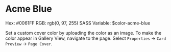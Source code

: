 # Acme Blue

Hex: #0061FF
RGB: rgb(0, 97, 255)
SASS Variable: $color-acme-blue

Set a custom cover color by uploading the color as an image.
To make the color appear in Gallery View, navigate to the [](../Primary%20Palette%20d68a9d5b6b0546a2b4c75279c79fc70e.csv) page.
 Select `Properties` → `Card Preview` →  `Page Cover`.